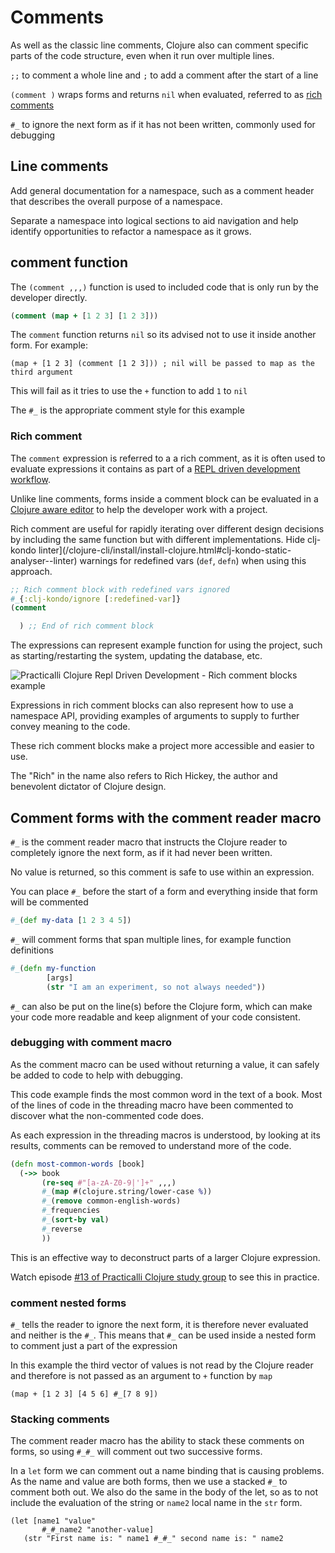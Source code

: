 # Comments
As well as the classic line comments, Clojure also can comment specific parts of the code structure, even when it run over multiple lines.

`;;` to comment a whole line and `;` to add a comment after the start of a line

`(comment )` wraps forms and returns `nil` when evaluated, referred to as [rich comments](#rich-comments)

`#_` to ignore the next form as if it has not been written, commonly used for debugging


## Line comments

Add general documentation for a namespace, such as a comment header that describes the overall purpose of a namespace.

Separate a namespace into logical sections to aid navigation and help identify opportunities to refactor a namespace as it grows.


## comment function

The `(comment ,,,)` function is used to included code that is only run by the developer directly.

```clojure
(comment (map + [1 2 3] [1 2 3]))
```

The `comment` function returns `nil` so its advised not to use it inside another form.  For example:

```
(map + [1 2 3] (comment [1 2 3])) ; nil will be passed to map as the third argument
```

This will fail as it tries to use the `+` function to add `1` to `nil`

The `#_` is the appropriate comment style for this example


### Rich comment

The `comment` expression is referred to a a rich comment, as it is often used to evaluate expressions it contains as part of a [REPL driven development workflow](/repl-driven-development.md).

Unlike line comments, forms inside a comment block can be evaluated in a [Clojure aware editor](/clojure-editors/) to help the developer work with a project.

Rich comment are useful for rapidly iterating over different design decisions by including the same function but with different implementations. Hide clj-kondo linter](/clojure-cli/install/install-clojure.html#clj-kondo-static-analyser--linter) warnings for redefined vars (`def`, `defn`) when using this approach.

```clojure
;; Rich comment block with redefined vars ignored
#_{:clj-kondo/ignore [:redefined-var]}
(comment

  ) ;; End of rich comment block
```

The expressions can represent example function for using the project, such as starting/restarting the system, updating the database, etc.

![Practicalli Clojure Repl Driven Development - Rich comment blocks example](/images/practicalli-clojure-repl-driven-development-rich-comment-blocks.png)

Expressions in rich comment blocks can also represent how to use a namespace API, providing examples of arguments to supply to further convey meaning to the code.

These rich comment blocks make a project more accessible and easier to use.

The "Rich" in the name also refers to Rich Hickey, the author and benevolent dictator of Clojure design.


## Comment forms with the comment reader macro

`#_` is the comment reader macro that instructs the Clojure reader to completely ignore the next form, as if it had never been written.

No value is returned, so this comment is safe to use within an expression.

You can place `#_` before the start of a form and everything inside that form will be commented


```clojure
#_(def my-data [1 2 3 4 5])
```

`#_` will comment forms that span multiple lines, for example function definitions

```clojure
#_(defn my-function
        [args]
        (str "I am an experiment, so not always needed"))
```

`#_` can also be put on the line(s) before the Clojure form, which can make your code more readable and keep alignment of your code consistent.

### debugging with comment macro

As the comment macro can be used without returning a value, it can safely be added to code to help with debugging.

This code example finds the most common word in the text of a book.  Most of the lines of code in the threading macro have been commented to discover what the non-commented code does.

As each expression in the threading macros is understood, by looking at its results, comments can be removed to understand more of the code.

```clojure
(defn most-common-words [book]
  (->> book
       (re-seq #"[a-zA-Z0-9|']+" ,,,)
       #_(map #(clojure.string/lower-case %))
       #_(remove common-english-words)
       #_frequencies
       #_(sort-by val)
       #_reverse
       ))
```

This is an effective way to deconstruct parts of a larger Clojure expression.

Watch episode [#13 of Practicalli Clojure study group](https://youtu.be/ZkemmMgXT08?t=2015) to see this in practice.

### comment nested forms

`#_` tells the reader to ignore the next form, it is therefore never evaluated and neither is the `#_`.  This means that `#_` can be used inside a nested form to comment just a part of the expression

In this example the third vector of values is not read by the Clojure reader and therefore is not passed as an argument to `+` function by `map`

`(map + [1 2 3] [4 5 6] #_[7 8 9])`


### Stacking comments

The comment reader macro has the ability to stack these comments on forms, so using `#_#_` will comment out two successive forms.

In a `let` form we can comment out a name binding that is causing problems.  As the name and value are both forms, then we use a stacked `#_` to comment both out.
We also do the same in the body of the let, so as to not include the evaluation of the string or `name2` local name in the `str` form.

```
(let [name1 "value"
       #_#_name2 "another-value]
   (str "First name is: " name1 #_#_" second name is: " name2
```
